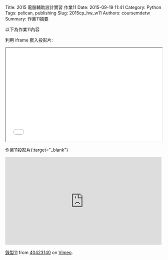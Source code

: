Title: 2015 電腦輔助設計實習 作業11
Date: 2015-09-19 11:41
Category: Python
Tags: pelican, publishing
Slug: 2015cp_hw_w11
Authors: coursemdetw
Summary: 作業11摘要

以下為作業11內容

利用 iframe 嵌入投影片:

<iframe src="simplest11.html" width="500" height="300"></iframe>

[作業11投影片](simplest11.html){:target="_blank"}

<iframe src="https://player.vimeo.com/video/151614685" width="500" height="281" frameborder="0" webkitallowfullscreen mozallowfullscreen allowfullscreen></iframe> <p><a href="https://vimeo.com/151614685">錄製11</a> from <a href="https://vimeo.com/user46449861">40423140</a> on <a href="https://vimeo.com">Vimeo</a>.</p>